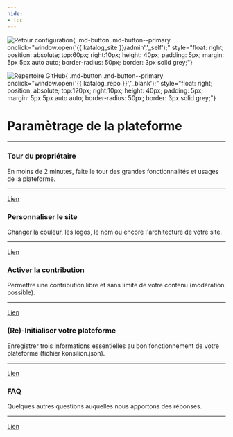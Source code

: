 ```yaml
---
hide:
- toc
---
```


![Retour configuration](https://cdn-icons-png.flaticon.com/512/148/148913.png){ .md-button .md-button--primary onclick="window.open('{{ katalog_site }}/admin','_self');" style="float: right; position: absolute; top:60px; right:10px; height: 40px; padding: 5px; margin: 5px 5px auto auto; border-radius: 50px; border: 3px solid grey;"}

![Repertoire GitHub](https://cdn-icons-png.flaticon.com/512/911/911385.png){ .md-button .md-button--primary onclick="window.open('{{ katalog_repo }}','_blank');" style="float: right; position: absolute; top:120px; right:10px; height: 40px; padding: 5px; margin: 5px 5px auto auto; border-radius: 50px; border: 3px solid grey;"}


# Paramètrage de la plateforme

---

<div class="ksln-grid">
    <div class="ksln-cards">
        <h3><b>Tour du propriétaire</b></h3>
        En moins de 2 minutes, faite le tour des grandes fonctionnalités et usages de la plateforme.
        <hr>
        <a class="md-button md-button--secondary" href="https://datami-docs.multi.coop/?locale=fr" target="_self">Lien</a>
    </div>
    <div class="ksln-cards">
        <h3><b>Personnaliser le site</b></h3>
        Changer la couleur, les logos, le nom ou encore l'architecture de votre site.
        <hr>
        <a class="md-button md-button--secondary" href="https://datami-docs.multi.coop/?locale=fr" target="_self">Lien</a>
    </div>
    <div class="ksln-cards">
        <h3><b>Activer la contribution</b></h3>
        Permettre une contribution libre et sans limite de votre contenu (modération possible).
        <hr>
        <a class="md-button md-button--secondary" href="https://datami-docs.multi.coop/?locale=fr" target="_self">Lien</a>
    </div>
    <div class="ksln-cards">
        <h3><b>(Re)-Initialiser votre plateforme</b></h3>
        Enregistrer trois informations essentielles au bon fonctionnement de votre plateforme (fichier konsilion.json).
        <hr>
        <a class="md-button md-button--secondary" href="https://datami-docs.multi.coop/?locale=fr" target="_self">Lien</a>
    </div>
    <div class="ksln-cards">
        <h3><b>FAQ</b></h3>
        Quelques autres questions auquelles nous apportons des réponses.
        <hr>
        <a class="md-button md-button--secondary" href="https://datami-docs.multi.coop/?locale=fr" target="_self">Lien</a>
    </div>
</div>
